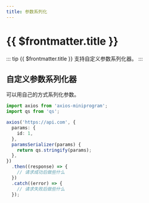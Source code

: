 ```yaml
---
title: 参数系列化
---
```


# {{ $frontmatter.title }}

::: tip {{ $frontmatter.title }}
支持自定义参数系列化器。
:::

## 自定义参数系列化器

可以用自己的方式系列化参数。

```ts
import axios from 'axios-miniprogram';
import qs from 'qs';

axios('https://api.com', {
  params: {
    id: 1,
  },
  paramsSerializer(params) {
    return qs.stringify(params);
  },
})
  .then((response) => {
    // 请求成功后做些什么
  })
  .catch((error) => {
    // 请求失败后做些什么
  });
```
